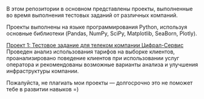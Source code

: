 В этом репозитории в основном представлены проекты, выполненные во время выполнения тестовых заданий от различных компаний.

Проекты выполнены на языке программирования Python, используя основные библиотеки (Pandas, NumPy, SciPy, Matplotlib, SeaBorn, Plotly).

[Проект 1: Тестовое задание для телеком компании Цифрал-Сервис](https://github.com/TerekhinSergey/Data_Analyst/tree/main/Project%201.%20Telecom_tariffs)  
Проведен анализ использования тарифов на выборке клиентов, проанализировано поведение клиентов при использовании услуг оператора и рекомендованы возможные варианты анализа и улучшения инфраструктуры компании. 

Пожалуйста, не плагиать мои проекты — долгосрочно это не поможет тебе в развитии навыков =)
